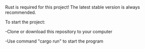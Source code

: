 
Rust is required for this project! The latest stable version is always recommended.

To start the project:

-Clone or download this repository to your computer

-Use command "cargo run" to start the program
